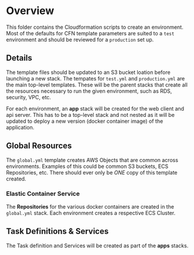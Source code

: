 # Overview

This folder contains the Cloudformation scripts to create an environment. Most of the defaults for CFN template parameters are suited to a `test` environment and should be reviewed for a `production` set up.

## Details

The template files should be updated to an S3 bucket loation before launching a new stack. The tempates for `test.yml` and `production.yml` are the main top-level templates. These will be the parent stacks that create all the resources necessary to run the given environment, such as RDS, security, VPC, etc.

For each environment, an **app** stack will be created for the web client and api server. This has to be a top-level stack and not nested as it will be updated to deploy a new version (docker container image) of the application.

## Global Resources

The `global.yml` template creates AWS Objects that are common across environments. Examples of this could be common S3 buckets, ECS Repositories, etc. There should ever only be *ONE* copy of this template created.

### Elastic Container Service

The **Repositories** for the various docker containers are created in the `global.yml` stack.
Each environment creates a respective ECS Cluster.

## Task Definitions & Services

The Task definition and Services will be created as part of the **apps** stacks.
